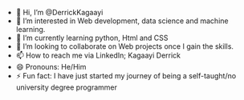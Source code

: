 - 👋 Hi, I’m @DerrickKagaayi
- 👀 I’m interested in Web development, data science and machine learning.
- 🌱 I’m currently learning python, Html and CSS
- 💞️ I’m looking to collaborate on Web projects once I gain the skills.
- 📫 How to reach me via LinkedIn; Kagaayi Derrick
- 😄 Pronouns: He/Him
- ⚡ Fun fact: I have just started my journey of being a self-taught/no university degree programmer

<!---
DerrickKagaayi/DerrickKagaayi is a ✨ special ✨ repository because its `README.md` (this file) appears on your GitHub profile.
You can click the Preview link to take a look at your changes.
--->
